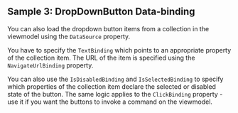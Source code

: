 ## Sample 3: DropDownButton Data-binding

You can also load the dropdown button items from a collection in the viewmodel using the `DataSource` property.

You have to specify the `TextBinding` which points to an appropriate property of the collection item. The URL of the item is specified using the `NavigateUrlBinding` property.

You can also use the `IsDisabledBinding` and `IsSelectedBinding` to specify which properties of the collection item declare the selected or disabled state of the button. 
The same logic applies to the `ClickBinding` property - use it if you want the buttons to invoke a command on the viewmodel.

